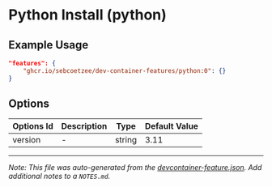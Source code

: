 
# Python Install (python)



## Example Usage

```json
"features": {
    "ghcr.io/sebcoetzee/dev-container-features/python:0": {}
}
```

## Options

| Options Id | Description | Type | Default Value |
|-----|-----|-----|-----|
| version | - | string | 3.11 |



---

_Note: This file was auto-generated from the [devcontainer-feature.json](https://github.com/sebcoetzee/dev-container-features/blob/main/src/python/devcontainer-feature.json).  Add additional notes to a `NOTES.md`._
